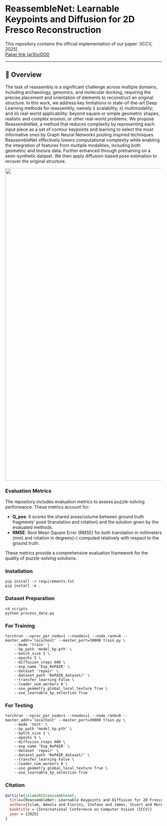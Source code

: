# ReassembleNet: Learnable Keypoints and Diffusion for 2D Fresco Reconstruction

This repository contains the official implementation of our paper:
[ICCV, 2025]  
[Paper link (arXiv/DOI)](https://arxiv.org/pdf/2505.21117)

---

## 🧩 Overview
The task of reassembly is a significant challenge across multiple domains, including archaeology, genomics, and molecular docking, requiring the precise placement and orientation of elements to reconstruct an original structure. In this work, we address key limitations in state-of-the-art Deep Learning methods for reassembly, namely i) scalability; ii) multimodality; and iii) real-world applicability: beyond square or simple geometric shapes, realistic and complex erosion, or other real-world problems. We propose ReassembleNet, a method that reduces complexity by representing each input piece as a set of contour keypoints and learning to select the most informative ones by Graph Neural Networks pooling inspired techniques. ReassembleNet effectively lowers computational complexity while enabling the integration of features from multiple modalities, including both geometric and texture data. Further enhanced through pretraining on a semi-synthetic dataset. We then apply diffusion-based pose estimation to recover the original structure.

<p align="center">
  <img src="https://github.com/adeela-islam/ReassembleNet/blob/main/docs/method.png" width="1000"/>
</p>

### Evaluation Metrics
The repository includes evaluation metrics to assess puzzle-solving performance. These metrics account for:
- **Q_pos**: It scores the shared areas/volume between ground truth fragments' pose (translation and rotation) and the solution given by the evaluated methods.
- **RMSE**: Root Mean Square Error (RMSE) for both translation in millimeters (mm) and rotation in degrees(◦) computed relatively with respect to the ground truth.

These metrics provide a comprehensive evaluation framework for the quality of puzzle-solving solutions.
### Installation

```
pip install -r requirements.txt
pip install -e .
```

### Dataset Preparation
```
cd scripts
python process_data.py
```


### For Training
```
torchrun --nproc_per_node=1 --nnodes=1 --node_rank=0 --master_addr='localhost' --master_port=30000 train.py \
    --mode 'train' \
    --kp_path 'model_kp.pth' \
    --batch_size 1 \
    --epochs 5 \
    --diffusion_steps 600 \
    --exp_name 'Exp_RePAIR' \
    --dataset 'repair' \
    --dataset_path 'RePAIR_dataset/' \
    --transfer_learning False \
    --loader_num_workers 8 \
    --use_geometry_global_local_texture True \
    --use_learnable_kp_selection True
```

### For Testing
```
torchrun --nproc_per_node=1 --nnodes=1 --node_rank=0 --master_addr='localhost' --master_port=30000 train.py \
    --mode 'test' \
    --kp_path 'model_kp.pth' \
    --batch_size 1 \
    --epochs 5 \
    --diffusion_steps 600 \
    --exp_name 'Exp_RePAIR' \
    --dataset 'repair' \
    --dataset_path 'RePAIR_dataset/' \
    --transfer_learning False \
    --loader_num_workers 8 \
    --use_geometry_global_local_texture True \
    --use_learnable_kp_selection True
```


### Citation


```bibtex
@article{islam2025reassemblenet,
  title={ReassembleNet: Learnable Keypoints and Diffusion for 2D Fresco Reconstruction},
  author={Islam, Adeela and Fiorini, Stefano and James, Stuart and Morerio, Pietro and Del Bue, Alessio},
  booktitle = {International Conference on Computer Vision (ICCV)}
  year = {2025}
}
```




